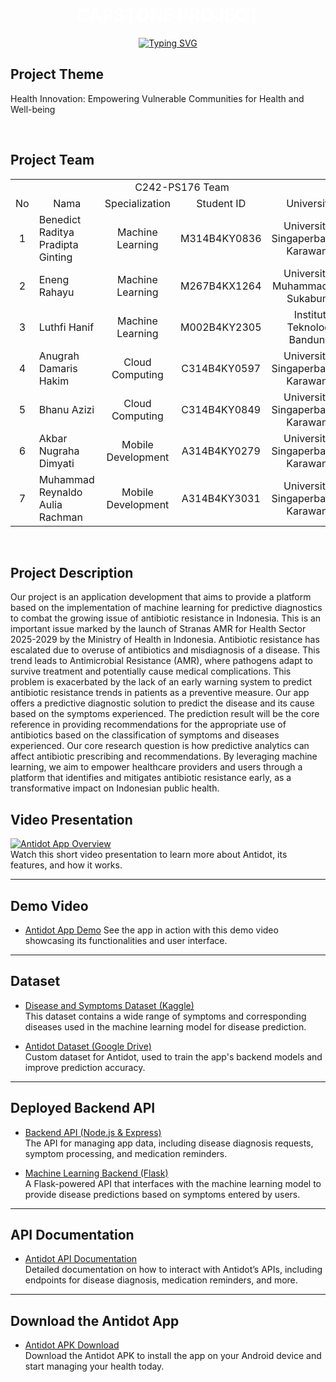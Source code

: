<div align="center">
    <h1 align="center">
    <span style="color: white; font-weight: bold;">CAPSTONE PROJECT</span>
    </h1>
</div>

<div align="center">
    <!-- Typing SVG by DenverCoder1 - https://github.com/DenverCoder1/readme-typing-svg -->
    <a href="https://git.io/typing-svg"><img src="https://readme-typing-svg.demolab.com?font=Fira+Code&pause=1000&color=747B2E&center=true&vCenter=true&width=700&lines=C242-PS176;Predictive+Diagnostics+Application+for+Disease+Symptoms;Antidot" alt="Typing SVG" />
    </a>
</div>

## **Project Theme**

<p>
Health Innovation: Empowering Vulnerable Communities for Health and Well-being
</p>

<br>

## **Project Team**

<p align="center"> 
<table>
    <tr>
        <td colspan=5 align="center">C242-PS176 Team</td>
    </tr>
    <tr align="center">
        <td>No</td>
        <td>Nama</td>
        <td>Specialization</td>
        <td>Student ID</td>
        <td>University</td>
    </tr>
    <tr align="center">
        <td>1</td>
        <td align="left">Benedict Raditya Pradipta Ginting</td>
        <td>Machine Learning</td>
        <td>M314B4KY0836</td>
        <td>Universitas Singaperbangsa Karawang</td>
    </tr>
    <tr align="center">
        <td>2</td>
        <td align="left">Eneng Rahayu</td>
        <td>Machine Learning</td>
        <td>M267B4KX1264</td>
        <td>Universitas Muhammadiyah Sukabumi</td>
    </tr>
    <tr align="center">
        <td>3</td>
        <td align="left">Luthfi Hanif</td>
        <td>Machine Learning</td>
        <td>M002B4KY2305</td>
        <td>Institut Teknologi Bandung</td>
    </tr>
    <tr align="center">
        <td>4</td>
        <td align="left">Anugrah Damaris Hakim</td>
        <td>Cloud Computing</td>
        <td>C314B4KY0597</td>
        <td>Universitas Singaperbangsa Karawang</td>
    </tr>
    <tr align="center">
        <td>5</td>
        <td align="left">Bhanu Azizi</td>
        <td>Cloud Computing</td>
        <td>C314B4KY0849</td>
        <td>Universitas Singaperbangsa Karawang</td>
    </tr>
    <tr align="center">
        <td>6</td>
        <td align="left">Akbar Nugraha Dimyati</td>
        <td>Mobile Development</td>
        <td>A314B4KY0279</td>
        <td>Universitas Singaperbangsa Karawang</td>
    </tr>
    <tr align="center">
        <td>7</td>
        <td align="left">Muhammad Reynaldo Aulia Rachman</td>
        <td>Mobile Development</td>
        <td>A314B4KY3031</td>
        <td>Universitas Singaperbangsa Karawang</td>
    </tr>
</table>
</p>

<br>

## **Project Description**

<p>
Our project is an application development that aims to provide a platform based on the implementation of machine learning for predictive diagnostics to combat the growing issue of antibiotic resistance in Indonesia. This is an important issue marked by the launch of Stranas AMR for Health Sector 2025-2029 by the Ministry of Health in Indonesia. Antibiotic resistance has escalated due to overuse of antibiotics and misdiagnosis of a disease. This trend leads to Antimicrobial Resistance (AMR), where pathogens adapt to survive treatment and potentially cause medical complications. This problem is exacerbated by the lack of an early warning system to predict antibiotic resistance trends in patients as a preventive measure. Our app offers a predictive diagnostic solution to predict the disease and its cause based on the symptoms experienced. The prediction result will be the core reference in providing recommendations for the appropriate use of antibiotics based on the classification of symptoms and diseases experienced. Our core research question is how predictive analytics can affect antibiotic prescribing and recommendations. By leveraging machine learning, we aim to empower healthcare providers and users through a platform that identifies and mitigates antibiotic resistance early, as a transformative impact on Indonesian public health.
</p>

## **Video Presentation**

[![Antidot App Overview](https://img.youtube.com/vi/9wxUcroXE1k/0.jpg)](https://youtu.be/9wxUcroXE1k)  
Watch this short video presentation to learn more about Antidot, its features, and how it works.

---

## **Demo Video**

- [Antidot App Demo](https://drive.google.com/file/d/1ggval2dWTKV3GKnHIDHkrRtietQuGOuB/view)
See the app in action with this demo video showcasing its functionalities and user interface.

---

## **Dataset**

- [Disease and Symptoms Dataset (Kaggle)](https://www.kaggle.com/datasets/choongqianzheng/disease-and-symptoms-dataset/data)  
  This dataset contains a wide range of symptoms and corresponding diseases used in the machine learning model for disease prediction.

- [Antidot Dataset (Google Drive)](https://drive.google.com/drive/folders/1pQhA7oYWb_O-fXtIIthdZoL0ptYfNJyn)  
  Custom dataset for Antidot, used to train the app's backend models and improve prediction accuracy.

---

## **Deployed Backend API**

- [Backend API (Node.js & Express)](https://backend-dot-united-planet-442804-p8.et.r.appspot.com)  
  The API for managing app data, including disease diagnosis requests, symptom processing, and medication reminders.

- [Machine Learning Backend (Flask)](https://flask-dot-united-planet-442804-p8.et.r.appspot.com)  
  A Flask-powered API that interfaces with the machine learning model to provide disease predictions based on symptoms entered by users.

---

## **API Documentation**

- [Antidot API Documentation](https://documenter.getpostman.com/view/37600977/2sAYBd6T5U)  
  Detailed documentation on how to interact with Antidot’s APIs, including endpoints for disease diagnosis, medication reminders, and more.

---

## **Download the Antidot App**

- [Antidot APK Download](https://drive.google.com/file/d/11kNlyQymdz-Z8YmC7i5gJ5-n92kdncCZ/view?usp=drive_link)  
  Download the Antidot APK to install the app on your Android device and start managing your health today.
